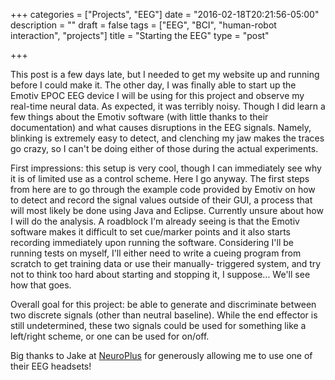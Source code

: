 +++
categories = ["Projects", "EEG"]
date = "2016-02-18T20:21:56-05:00"
description = ""
draft = false
tags = ["EEG", "BCI", "human-robot interaction", "projects"]
title = "Starting the EEG"
type = "post"

+++

This post is a few days late, but I needed to get my website up and running before I could make it. The other day, I 
was finally able to start up the Emotiv EPOC EEG device I will be using for this project and observe my real-time neural
data. As expected, it was terribly noisy. Though I did learn a few things about the Emotiv software (with little thanks
to their documentation) and what causes disruptions in the EEG signals. Namely, blinking is extremely easy to detect,
and clenching my jaw makes the traces go crazy, so I can't be doing either of those during the actual experiments.

First impressions: this setup is very cool, though I can immediately see why it is of limited use as a control scheme. 
Here I go anyway. The first steps from here are to go through the example code provided by Emotiv on how to detect and 
record the signal values outside of their GUI, a process that will most likely be done using Java and Eclipse. Currently 
unsure about how I will do the analysis. A roadblock I'm already seeing is that the Emotiv software makes it difficult
to set cue/marker points and it also starts recording immediately upon running the software. Considering I'll be running
tests on myself, I'll either need to write a cueing program from scratch to get training data or use their manually-
triggered system, and try not to think too hard about starting and stopping it, I suppose... We'll see how that goes.

Overall goal for this project: be able to generate and discriminate between two discrete signals (other than neutral 
baseline). While the end effector is still undetermined, these two signals could be used for something like a left/right
scheme, or one can be used for on/off.

Big thanks to Jake at [NeuroPlus](http://www.neuropl.us/) for generously allowing me to use one of their EEG headsets!
